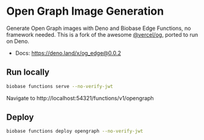 # Open Graph Image Generation

Generate Open Graph images with Deno and Biobase Edge Functions, no framework needed. This is a fork of the awesome [@vercel/og](https://www.npmjs.com/package/@vercel/og), ported to run on Deno.

- Docs: https://deno.land/x/og_edge@0.0.2

## Run locally

```bash
biobase functions serve --no-verify-jwt
```

Navigate to http://localhost:54321/functions/v1/opengraph

## Deploy

```bash
biobase functions deploy opengraph --no-verify-jwt
```

